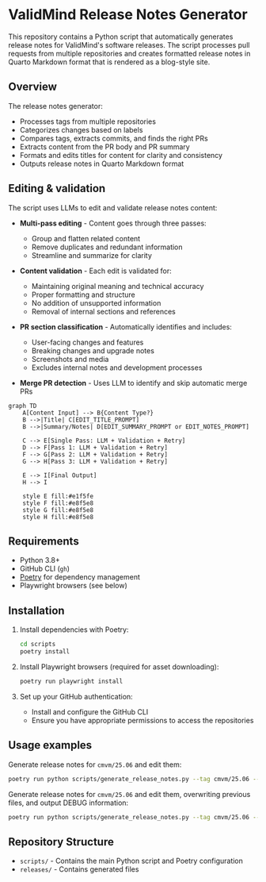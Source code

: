 # ValidMind Release Notes Generator

This repository contains a Python script that automatically generates release notes for ValidMind's software releases. The script processes pull requests from multiple repositories and creates formatted release notes in Quarto Markdown format that is rendered as a blog-style site. 

## Overview

The release notes generator:
- Processes tags from multiple repositories
- Categorizes changes based on labels
- Compares tags, extracts commits, and finds the right PRs
- Extracts content from the PR body and PR summary
- Formats and edits titles for content for clarity and consistency
- Outputs release notes in Quarto Markdown format

## Editing & validation

The script uses LLMs to edit and validate release notes content:

- **Multi-pass editing** - Content goes through three passes:
  - Group and flatten related content
  - Remove duplicates and redundant information
  - Streamline and summarize for clarity

- **Content validation** - Each edit is validated for:
  - Maintaining original meaning and technical accuracy
  - Proper formatting and structure
  - No addition of unsupported information
  - Removal of internal sections and references

- **PR section classification** - Automatically identifies and includes:
  - User-facing changes and features
  - Breaking changes and upgrade notes
  - Screenshots and media
  - Excludes internal notes and development processes

- **Merge PR detection** - Uses LLM to identify and skip automatic merge PRs

```mermaid
graph TD
    A[Content Input] --> B{Content Type?}
    B -->|Title| C[EDIT_TITLE_PROMPT]
    B -->|Summary/Notes| D[EDIT_SUMMARY_PROMPT or EDIT_NOTES_PROMPT]
    
    C --> E[Single Pass: LLM + Validation + Retry]
    D --> F[Pass 1: LLM + Validation + Retry]
    F --> G[Pass 2: LLM + Validation + Retry] 
    G --> H[Pass 3: LLM + Validation + Retry]
    
    E --> I[Final Output]
    H --> I
    
    style E fill:#e1f5fe
    style F fill:#e8f5e8
    style G fill:#e8f5e8
    style H fill:#e8f5e8
```

## Requirements

- Python 3.8+
- GitHub CLI (`gh`)
- [Poetry](https://python-poetry.org/) for dependency management
- Playwright browsers (see below)

## Installation

1. Install dependencies with Poetry:

   ```bash
   cd scripts
   poetry install
   ```

2. Install Playwright browsers (required for asset downloading):

   ```bash
   poetry run playwright install
   ```

3. Set up your GitHub authentication:

   - Install and configure the GitHub CLI
   - Ensure you have appropriate permissions to access the repositories

## Usage examples

Generate release notes for `cmvm/25.06` and edit them:

```bash
poetry run python scripts/generate_release_notes.py --tag cmvm/25.06 --edit
```

Generate release notes for `cmvm/25.06` and edit them, overwriting previous files, and output DEBUG information:

```bash
poetry run python scripts/generate_release_notes.py --tag cmvm/25.06 --edit --overwrite --debug
```

## Repository Structure

- `scripts/` - Contains the main Python script and Poetry configuration
- `releases/` - Contains generated files
